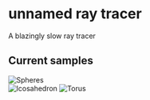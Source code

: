 # unnamed ray tracer

A blazingly slow ray tracer

## Current samples

![Spheres](https://i.imgur.com/QWGFBUy.png) \
![Icosahedron](https://i.imgur.com/ADB0RPS.png)
![Torus](https://i.imgur.com/tGBpfhu.png)

